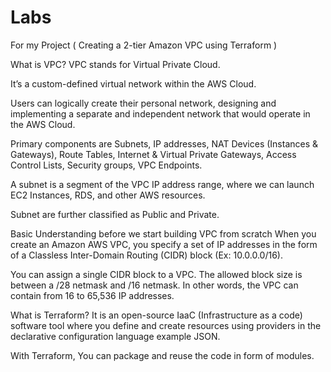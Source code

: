 # Labs
For my Project ( Creating a 2-tier Amazon VPC using Terraform )

What is VPC?
VPC stands for Virtual Private Cloud.

It’s a custom-defined virtual network within the AWS Cloud.

Users can logically create their personal network, designing and implementing a separate and independent network that would operate in the AWS Cloud.

Primary components are Subnets, IP addresses, NAT Devices (Instances & Gateways), Route Tables, Internet & Virtual Private Gateways, Access Control Lists, Security groups, VPC Endpoints.

A subnet is a segment of the VPC IP address range, where we can launch EC2 Instances, RDS, and other AWS resources.

Subnet are further classified as Public and Private.


Basic Understanding before we start building VPC from scratch
When you create an Amazon AWS VPC, you specify a set of IP addresses in the form of a Classless Inter-Domain Routing (CIDR) block (Ex: 10.0.0.0/16).

You can assign a single CIDR block to a VPC. The allowed block size is between a /28 netmask and /16 netmask. In other words, the VPC can contain from 16 to 65,536 IP addresses.

What is Terraform?
It is an open-source IaaC (Infrastructure as a code) software tool where you define and create resources using providers in the declarative configuration language example JSON.

With Terraform, You can package and reuse the code in form of modules.

